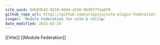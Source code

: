 ```yaml
---
site_uuid: 8db83b42-9219-46d4-a516-9b4977faa6f9
github_repo_url: https://github.com/originjs/vite-plugin-federation
zinger: 'Module Federation for vite & rollup'
date_modified: 2025-03-24
---
```



[[Vite]]
[[Module Federation]]
